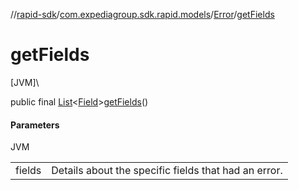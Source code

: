 //[rapid-sdk](../../../index.md)/[com.expediagroup.sdk.rapid.models](../index.md)/[Error](index.md)/[getFields](get-fields.md)

# getFields

[JVM]\

public final [List](https://docs.oracle.com/javase/8/docs/api/java/util/List.html)&lt;[Field](../-field/index.md)&gt;[getFields](get-fields.md)()

#### Parameters

JVM

| | |
|---|---|
| fields | Details about the specific fields that had an error. |

